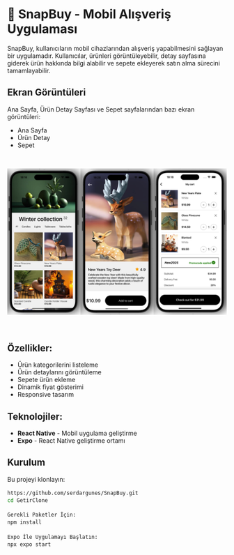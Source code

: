 # 🛒 SnapBuy - Mobil Alışveriş Uygulaması

SnapBuy, kullanıcıların mobil cihazlarından alışveriş yapabilmesini sağlayan bir uygulamadır. Kullanıcılar, ürünleri görüntüleyebilir, detay sayfasına giderek ürün hakkında bilgi alabilir ve sepete ekleyerek satın alma sürecini tamamlayabilir.

## **Ekran Görüntüleri**

Ana Sayfa, Ürün Detay Sayfası ve Sepet sayfalarından bazı ekran görüntüleri:
- Ana Sayfa
- Ürün Detay
- Sepet

<br>

![ApplicationImage](https://github.com/serdargunes/SnapBuy/blob/master/assets/AppImage/SnapBuyImage.png)


<br>


## **Özellikler:**

- Ürün kategorilerini listeleme
- Ürün detaylarını görüntüleme
- Sepete ürün ekleme
- Dinamik fiyat gösterimi
- Responsive tasarım



## **Teknolojiler:**

- **React Native** - Mobil uygulama geliştirme
- **Expo** - React Native geliştirme ortamı


## **Kurulum**  

Bu projeyi klonlayın:  
```bash
https://github.com/serdargunes/SnapBuy.git
cd GetirClone

Gerekli Paketler İçin:
npm install

Expo İle Uygulamayı Başlatın:
npx expo start
